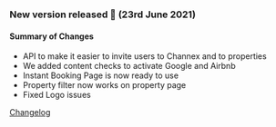### New version released 🚀 (23rd June 2021)

#### Summary of Changes
- API to make it easier to invite users to Channex and to properties
- We added content checks to activate Google and Airbnb
- Instant Booking Page is now ready to use
- Property filter now works on property page
- Fixed Logo issues

[Changelog](https://docs.channex.io/changelog#2021-06-23)
